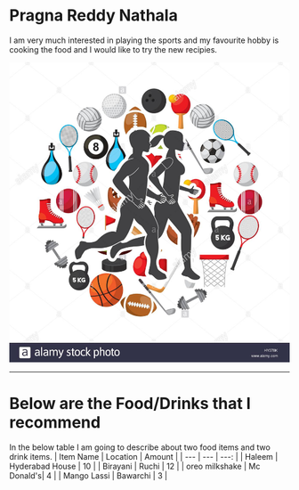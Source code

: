 
# Pragna Reddy Nathala
I am very much interested in playing the sports and my favourite hobby is cooking the food and I would like to try the new recipies.

![Sports](https://github.com/pragnareddy79/assignment2-Nathala/blob/main/webappaimage1.jpg)

****

# Below are the Food/Drinks that I recommend
In the below table I am going to describe about two food items and two drink items.
| Item Name  | Location | Amount |
| --- | --- | ---: |
| Haleem | Hyderabad House | 10 |
| Birayani | Ruchi | 12 |
| oreo milkshake | Mc Donald's| 4 |
| Mango Lassi | Bawarchi | 3 |